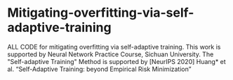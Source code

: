 # Mitigating-overfitting-via-self-adaptive-training
ALL CODE for mitigating  overfitting via self-adaptive training. This work is supported by Neural Network Practice Course, Sichuan University.  The "Self-adaptive Training" Method is supported by [NeurIPS 2020] Huang* et al. “Self-Adaptive Training: beyond Empirical Risk Minimization” 
